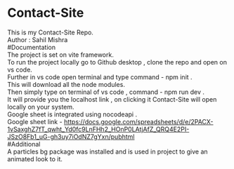 # Contact-Site
This is my Contact-Site Repo.
<br>
Author : Sahil Mishra
<br>
#Documentation
<br>
The project is set on vite framework.
<br>
To run the project locally go to Github desktop , clone the repo and open on vs code.
<br>
Further in vs code open terminal and type command - npm init . 
<br>
This will download all the node modules.
<br>
Then simply type on terminal of vs code , command - npm run dev . 
<br>
It will provide you the localhost link , on clicking it Contact-Site will open locally on your system.
<br>
Google sheet is integrated using nocodeapi . 
<br>
Google sheet link - https://docs.google.com/spreadsheets/d/e/2PACX-1vSaxghZ7fT_qwht_Yd0fc9LnFHh2_HOnP0LAtjAfZ_QRQ4E2PI-JSzO8Fb1_uG-gh3uy7iOdNZ7gYxn/pubhtml
<br>
#Additional
<br>
A particles bg package was installed and is used in project to give an animated look to it.
<br>
